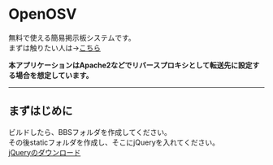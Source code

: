 # OpenOSV
無料で使える簡易掲示板システムです。<br>
まずは触りたい人は→<a href="https://padanko.github.io/">こちら</a>

**本アプリケーションはApache2などでリバースプロキシとして転送先に設定する場合を想定しています。**
<hr>

## まずはじめに
ビルドしたら、BBSフォルダを作成してください。<br>
その後staticフォルダを作成し、そこにjQueryを入れてください。<br>
<a href="https://code.jquery.com/jquery-3.7.1.min.js" download="https://code.jquery.com/jquery-3.7.1.min.js">jQueryのダウンロード</a>
